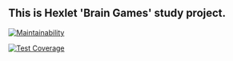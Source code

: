 ## This is Hexlet 'Brain Games' study project.

[![Maintainability](https://api.codeclimate.com/v1/badges/5ba2deb1f52c455b7641/maintainability)](https://codeclimate.com/github/UnnamedHero/project-lvl1-s200/maintainability)

[![Test Coverage](https://api.codeclimate.com/v1/badges/5ba2deb1f52c455b7641/test_coverage)](https://codeclimate.com/github/UnnamedHero/project-lvl1-s200/test_coverage)
